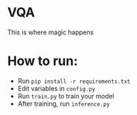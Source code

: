 # VQA

This is where magic happens

# How to run:
- Run `pip install -r requirements.txt`
- Edit variables in `config.py`
- Run `train.py` to train your model
- After training, run `inference.py`